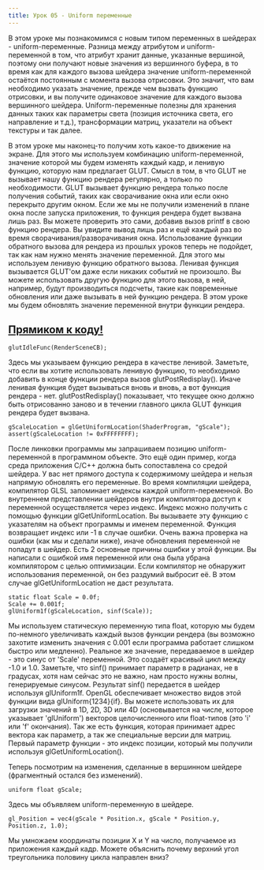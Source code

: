 ```yaml
---
title: Урок 05 - Uniform переменные
---
```



<p>В этом уроке мы познакомимся с новым типом переменных в шейдерах - uniform-переменные. Разница между атрибутом и uniform-переменной в том, что атрибут хранит данные, указанные вершиной, поэтому они получают новые значения из вершинного буфера, в то время как для каждого вызова шейдера значение uniform-переменной остаётся постоянным с момента вызова отрисовки. Это значит, что вам необходимо указать значение, прежде чем вызвать функцию отрисовки, и вы получите одинаковое значение для каждого вызова вершинного шейдера. Uniform-переменные полезны для хранения данных таких как параметры света (позиция источника света, его направление и т.д.), трансформации матриц, указатели на объект текстуры и так далее.</p>
<p>В этом уроке мы наконец-то получим хоть какое-то движение на экране. Для этого мы используем комбинацию uniform-переменной, значение которой мы будем изменять каждый кадр, и ленивую функцию, которую нам предлагает GLUT. Смысл в том, в что GLUT не вызывает нашу функцию рендера регулярно, а только по необходимости. GLUT вызывает функцию рендера только после получения событий, таких как сворачивание окна или если окно перекрыто другим окном. Если же мы не получили изменений в плане окна после запуска приложения, то функция рендера будет вызвана лишь раз. Вы можете проверить это сами, добавив вызов printf в свою функцию рендера. Вы увидите вывод лишь раз и ещё каждый раз во время сворачивания/разворачивания окна. Использование функции обратного вызова для рендера из прошлых уроков теперь не подойдет, так как нам нужно менять значение переменной. Для этого мы используем ленивую функцию обратного вызова. Ленивая функция вызывается GLUT'ом даже если никаких событий не произошло. Вы можете использовать другую 
функцию для этого вызова, в ней, например, будут производиться подсчеты, такие как повременные обновления или даже вызывать в ней функцию рендера. В этом уроке мы будем обновлять значение переменной внутри функции рендера.</p>

<a href="https://github.com/triplepointfive/ogldev/tree/master/tutorial05"><h2>Прямиком к коду!</h2></a>

<pre><code>glutIdleFunc(RenderSceneCB);</code></pre>

<p>Здесь мы указываем функцию рендера в качестве ленивой. Заметьте, что если вы хотите использовать ленивую функцию, то необходимо добавить в конце функции рендера вызов glutPostRedisplay(). Иначе ленивая функция будет вызываться вновь и вновь, а вот функция рендера - нет. glutPostRedisplay() показывает, что текущее окно должно быть отрисованно заново и в течении главного цикла GLUT функция рендера будет вызвана.</p>

<pre><code>gScaleLocation = glGetUniformLocation(ShaderProgram, "gScale");
assert(gScaleLocation != 0xFFFFFFFF);</code></pre>

<p>После линковки программы мы запрашиваем позицию uniform-переменной в программном объекте. Это ещё один пример, когда среда приложения C/C++ должна быть сопоставлена со средой шейдера. У вас нет прямого доступа к содержимому шейдера и нельзя напрямую обновлять его переменные. Во время компиляции шейдера, компилятор GLSL запоминает индексы каждой uniform-переменной. Во внутреннем представлении шейдеров внутри компилятора доступ к переменной осуществляется через индекс. Индекс можно получить с помощью функции glGetUniformLocation. Вы вызываете эту функцию с указателям на объект программы и именем переменной. Функция возвращает индекс или -1 в случае ошибки. Очень важна проверка на ошибки (как мы и сделали ниже), иначе обновления переменной не попадут в шейдер. Есть 2 основные причины ошибки у этой функции. Вы написали с ошибкой имя переменной или она была убрана компилятором с целью оптимизации. Если компилятор не обнаружит использования переменной, он без раздумий выбросит её. В этом случае 
glGetUniformLocation не даст результата.</p>

<pre><code>static float Scale = 0.0f;
Scale += 0.001f;
glUniform1f(gScaleLocation, sinf(Scale));</code></pre>

<p>Мы используем статическую переменную типа float, которую мы будем по-немного увеличивать каждый вызов функции рендера (вы возможно захотите изменить значения с 0.001 если программа работает слишком быстро или медленно). Реальное же значение, передаваемое в шейдер - это синус от 'Scale' переменной. Это создаёт красивый цикл между -1.0 и 1.0. Заметьте, что sinf() принимает параметр в радианах, не в градусах, хотя нам сейчас это не важно, нам просто нужны волны, генерируемые синусом. Результат sinf() передается в шейдер используя glUniform1f. OpenGL обеспечивает множество видов этой функции вида glUniform{1234}{if}. Вы можете использовать их для загрузки значений в 1D, 2D, 3D или 4D (основывается на числе, которое указывает 'glUniform') векторов целочисленного или float-типов (это 'i' или 'f' окончания). Так же есть функция, которая принимает адрес вектора как параметр, а так же специальные версии для матриц. Первый параметр функции - это индекс позиции, который мы получили используя glGetUniformLocation().</p>
<p>Теперь посмотрим на изменения, сделанные в вершинном шейдере (фрагментный остался без изменений).</p>

<pre><code>uniform float gScale;</code></pre>

<p>Здесь мы объявляем uniform-переменную в шейдере.</p>

<pre><code>gl_Position = vec4(gScale * Position.x, gScale * Position.y, Position.z, 1.0);</code></pre>

<p>Мы умножаем координаты позиции X и Y на число, получаемое из приложения каждый кадр. Можете объяснить почему верхний угол треугольника половину цикла направлен вниз?</p>         
